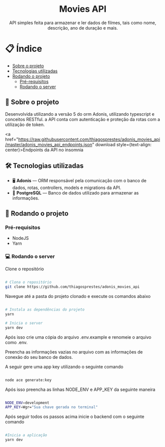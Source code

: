<h1 align="center">
Movies API
</h1>

<p align="center">API simples feita para armazenar e ler dados de filmes, tais como nome, descrição, ano de duração e mais.</p>

# 📋 Índice

- [Sobre o projeto](#-Sobre-o-projeto)
- [Tecnologias utilizadas](#-Tecnologias-utilizadas)
- [Rodando o projeto](#-Rodando-o-projeto)
  - [Pré-requisitos](#-Pré-requisitos)
  - [Rodando o server](#-Rodando-o-server)

## 📃 Sobre o projeto

Desenvolvida utilizando a versão 5 do orm Adonis, utilizando typescript e conceitos RESTful. a API conta com autenticação e proteção da rotas com a utilização de token.

<a href="https://raw.githubusercontent.com/thiagosprestes/adonis_movies_api/master/adonis_movies_api_endpoints.json" download style={text-align: center}>Endpoints da API no insomnia</a>

## 🛠 Tecnologias utilizadas

- 🖥 **Adonis** — ORM responsável pela comunicação com o banco de dados, rotas, controllers, models e migrations da API.
- 🎲 **PostgreSQL** — Banco de dados utilizado para armazenar as informações.

## 🚀 Rodando o projeto

### Pré-requisitos

- NodeJS
- Yarn

### 💻 Rodando o server

Clone o repositório

```bash

# Clona o repositório
git clone https://github.com/thiagosprestes/adonis_movies_api

```

Navegue até a pasta do projeto clonado e execute os comandos abaixo

```bash

# Instala as dependências do projeto
yarn

# Inicia o server
yarn dev

```

Após isso crie uma cópia do arquivo .env.example e renomeie o arquivo como .env.

Preencha as informações vazias no arquivo com as informações de conexão do seu banco de dados.

A seguir gere uma app key utilizando o seguinte comando

```bash

node ace generate:key

```

Após isso preencha as linhas NODE_ENV e APP_KEY da seguinte maneira

```bash

NODE_ENV=development
APP_KEY=Wgr="Sua chave gerada no terminal"

```

Após seguir todos os passos acima inicie o backend com o seguinte comando

```bash

#Inicia a aplicação
yarn dev

```
